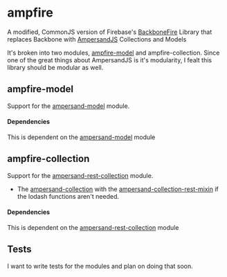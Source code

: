 # ampfire
A modified, CommonJS version of Firebase's [BackboneFire](https://github.com/firebase/backbonefire) Library that replaces Backbone with [AmpersandJS](http://ampersandjs.com/) Collections and Models

It's broken into two modules, [ampfire-model](#ampfire-model) and ampfire-collection. Since one of the great things about AmpersandJS is it's modularity, I fealt this library should be modular as well.

## ampfire-model
Support for the [ampersand-model](https://github.com/AmpersandJS/ampersand-model) module.

#### Dependencies
This is dependent on the [ampersand-model](https://github.com/AmpersandJS/ampersand-model) module

## ampfire-collection
Support for the [ampersand-rest-collection](https://github.com/ampersandjs/ampersand-rest-collection) module.
- The [ampersand-collection](https://github.com/ampersandjs/ampersand-collection) with the [ampersand-collection-rest-mixin](https://github.com/ampersandjs/ampersand-collection-rest-mixin) if the lodash functions aren't needed.

#### Dependencies
This is dependent on the [ampersand-rest-collection](https://github.com/AmpersandJS/ampersand-rest-collection) module

## Tests
I want to write tests for the modules and plan on doing that soon.
